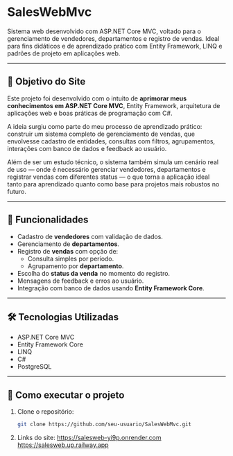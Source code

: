 # SalesWebMvc

Sistema web desenvolvido com ASP.NET Core MVC, voltado para o gerenciamento de vendedores, departamentos e registro de vendas. Ideal para fins didáticos e de aprendizado prático com Entity Framework, LINQ e padrões de projeto em aplicações web.

---

## 🎯 Objetivo do Site

Este projeto foi desenvolvido com o intuito de **aprimorar meus conhecimentos em ASP.NET Core MVC**, Entity Framework, arquitetura de aplicações web e boas práticas de programação com C#. 

A ideia surgiu como parte do meu processo de aprendizado prático: construir um sistema completo de gerenciamento de vendas, que envolvesse cadastro de entidades, consultas com filtros, agrupamentos, interações com banco de dados e feedback ao usuário.

Além de ser um estudo técnico, o sistema também simula um cenário real de uso — onde é necessário gerenciar vendedores, departamentos e registrar vendas com diferentes status — o que torna a aplicação ideal tanto para aprendizado quanto como base para projetos mais robustos no futuro.

---

## 🧩 Funcionalidades

- Cadastro de **vendedores** com validação de dados.
- Gerenciamento de **departamentos**.
- Registro de **vendas** com opção de:
  - Consulta simples por período.
  - Agrupamento por **departamento**.
- Escolha do **status da venda** no momento do registro.
- Mensagens de feedback e erros ao usuário.
- Integração com banco de dados usando **Entity Framework Core**.

---

## 🛠️ Tecnologias Utilizadas

- ASP.NET Core MVC
- Entity Framework Core
- LINQ
- C#
- PostgreSQL

---

## 🚀 Como executar o projeto

1. Clone o repositório:
   ```bash
   git clone https://github.com/seu-usuario/SalesWebMvc.git

2. Links do site:
   https://salesweb-yi9p.onrender.com
   https://salesweb.up.railway.app
